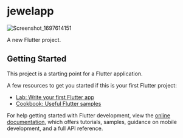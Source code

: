 # jewelapp
![Screenshot_1697614151](https://github.com/Nickmunene77/flutter-provider-listTile-functionality/assets/95125271/d0b38a46-2c78-48e2-acb1-57d383618f00)

A new Flutter project.



## Getting Started

This project is a starting point for a Flutter application.

A few resources to get you started if this is your first Flutter project:

- [Lab: Write your first Flutter app](https://docs.flutter.dev/get-started/codelab)
- [Cookbook: Useful Flutter samples](https://docs.flutter.dev/cookbook)

For help getting started with Flutter development, view the
[online documentation](https://docs.flutter.dev/), which offers tutorials,
samples, guidance on mobile development, and a full API reference.
